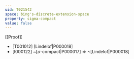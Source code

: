 ```yaml
---
uid: T021542
space: bing's-discrete-extension-space
property: sigma-compact
value: false
---
```

[[Proof]]

* [T001012] [Lindelof|P000018]
* [I000122] ~[$\sigma$-compact|P000017] => ~[Lindelof|P000018]

